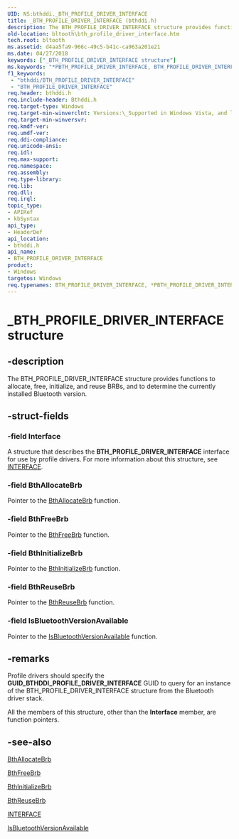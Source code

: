 ```yaml
---
UID: NS:bthddi._BTH_PROFILE_DRIVER_INTERFACE
title: _BTH_PROFILE_DRIVER_INTERFACE (bthddi.h)
description: The BTH_PROFILE_DRIVER_INTERFACE structure provides functions to allocate, free, initialize, and reuse BRBs, and to determine the currently installed Bluetooth version.
old-location: bltooth\bth_profile_driver_interface.htm
tech.root: bltooth
ms.assetid: d4aa5fa9-966c-49c5-b41c-ca963a201e21
ms.date: 04/27/2018
keywords: ["_BTH_PROFILE_DRIVER_INTERFACE structure"]
ms.keywords: "*PBTH_PROFILE_DRIVER_INTERFACE, BTH_PROFILE_DRIVER_INTERFACE, BTH_PROFILE_DRIVER_INTERFACE structure [Bluetooth Devices], PBTH_PROFILE_DRIVER_INTERFACE, PBTH_PROFILE_DRIVER_INTERFACE structure pointer [Bluetooth Devices], _BTH_PROFILE_DRIVER_INTERFACE, bltooth.bth_profile_driver_interface, bth_structs_0df6b87d-3846-49ed-9614-e83f2e828e7d.xml, bthddi/BTH_PROFILE_DRIVER_INTERFACE, bthddi/PBTH_PROFILE_DRIVER_INTERFACE"
f1_keywords:
 - "bthddi/BTH_PROFILE_DRIVER_INTERFACE"
 - "BTH_PROFILE_DRIVER_INTERFACE"
req.header: bthddi.h
req.include-header: Bthddi.h
req.target-type: Windows
req.target-min-winverclnt: Versions:\_Supported in Windows Vista, and later.
req.target-min-winversvr: 
req.kmdf-ver: 
req.umdf-ver: 
req.ddi-compliance: 
req.unicode-ansi: 
req.idl: 
req.max-support: 
req.namespace: 
req.assembly: 
req.type-library: 
req.lib: 
req.dll: 
req.irql: 
topic_type:
- APIRef
- kbSyntax
api_type:
- HeaderDef
api_location:
- bthddi.h
api_name:
- BTH_PROFILE_DRIVER_INTERFACE
product:
- Windows
targetos: Windows
req.typenames: BTH_PROFILE_DRIVER_INTERFACE, *PBTH_PROFILE_DRIVER_INTERFACE
---
```


# _BTH_PROFILE_DRIVER_INTERFACE structure


## -description


The BTH_PROFILE_DRIVER_INTERFACE structure provides functions to allocate, free, initialize, and
  reuse BRBs, and to determine the currently installed Bluetooth version.


## -struct-fields




### -field Interface

A structure that describes the 
     <b>BTH_PROFILE_DRIVER_INTERFACE</b> interface for use by profile drivers. For more information about this
     structure, see 
     <a href="https://docs.microsoft.com/windows-hardware/drivers/ddi/wdm/ns-wdm-_interface">INTERFACE</a>.


### -field BthAllocateBrb

Pointer to the 
     <a href="https://docs.microsoft.com/windows-hardware/drivers/ddi/bthddi/nc-bthddi-pfnbth_allocate_brb">BthAllocateBrb</a> function.


### -field BthFreeBrb

Pointer to the 
     <a href="https://docs.microsoft.com/windows-hardware/drivers/ddi/bthddi/nc-bthddi-pfnbth_free_brb">BthFreeBrb</a> function.


### -field BthInitializeBrb

Pointer to the 
     <a href="https://docs.microsoft.com/windows-hardware/drivers/ddi/bthddi/nc-bthddi-pfnbth_initialize_brb">BthInitializeBrb</a> function.


### -field BthReuseBrb

Pointer to the 
     <a href="https://docs.microsoft.com/windows-hardware/drivers/ddi/bthddi/nc-bthddi-pfnbth_reuse_brb">BthReuseBrb</a> function.


### -field IsBluetoothVersionAvailable

Pointer to the 
     <a href="https://docs.microsoft.com/windows-hardware/drivers/ddi/bthddi/nc-bthddi-pfnbth_is_bluetooth_version_available">
     IsBluetoothVersionAvailable</a> function.


## -remarks



Profile drivers should specify the 
    <b>GUID_BTHDDI_PROFILE_DRIVER_INTERFACE</b> GUID to query for an instance of the
    BTH_PROFILE_DRIVER_INTERFACE structure from the Bluetooth driver stack.

All the members of this structure, other than the 
    <b>Interface</b> member, are function pointers.




## -see-also




<a href="https://docs.microsoft.com/windows-hardware/drivers/ddi/bthddi/nc-bthddi-pfnbth_allocate_brb">BthAllocateBrb</a>



<a href="https://docs.microsoft.com/windows-hardware/drivers/ddi/bthddi/nc-bthddi-pfnbth_free_brb">BthFreeBrb</a>



<a href="https://docs.microsoft.com/windows-hardware/drivers/ddi/bthddi/nc-bthddi-pfnbth_initialize_brb">BthInitializeBrb</a>



<a href="https://docs.microsoft.com/windows-hardware/drivers/ddi/bthddi/nc-bthddi-pfnbth_reuse_brb">BthReuseBrb</a>



<a href="https://docs.microsoft.com/windows-hardware/drivers/ddi/wdm/ns-wdm-_interface">INTERFACE</a>



<a href="https://docs.microsoft.com/windows-hardware/drivers/ddi/bthddi/nc-bthddi-pfnbth_is_bluetooth_version_available">IsBluetoothVersionAvailable</a>
 

 

